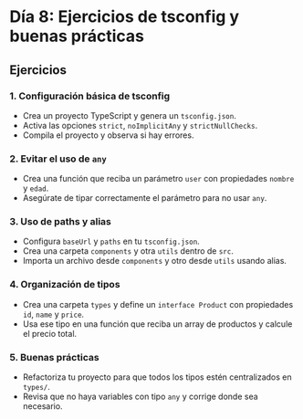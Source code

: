 # Día 8: Ejercicios de tsconfig y buenas prácticas

## Ejercicios

### 1. Configuración básica de tsconfig
- Crea un proyecto TypeScript y genera un `tsconfig.json`.
- Activa las opciones `strict`, `noImplicitAny` y `strictNullChecks`.
- Compila el proyecto y observa si hay errores.

### 2. Evitar el uso de `any`
- Crea una función que reciba un parámetro `user` con propiedades `nombre` y `edad`.
- Asegúrate de tipar correctamente el parámetro para no usar `any`.

### 3. Uso de paths y alias
- Configura `baseUrl` y `paths` en tu `tsconfig.json`.
- Crea una carpeta `components` y otra `utils` dentro de `src`.
- Importa un archivo desde `components` y otro desde `utils` usando alias.

### 4. Organización de tipos
- Crea una carpeta `types` y define un `interface Product` con propiedades `id`, `name` y `price`.
- Usa ese tipo en una función que reciba un array de productos y calcule el precio total.

### 5. Buenas prácticas
- Refactoriza tu proyecto para que todos los tipos estén centralizados en `types/`.
- Revisa que no haya variables con tipo `any` y corrige donde sea necesario.

